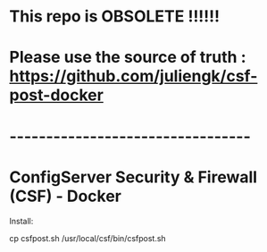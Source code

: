 

# This repo is OBSOLETE !!!!!!

# Please use the source of truth : https://github.com/juliengk/csf-post-docker

# --------------------------------- 
# ConfigServer Security & Firewall (CSF) - Docker

Install: 

cp csfpost.sh /usr/local/csf/bin/csfpost.sh
